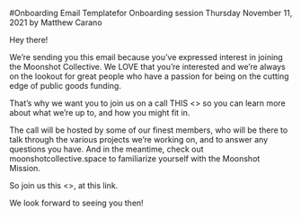 #Onboarding Email Templatefor Onboarding session Thursday November 11, 2021 by Matthew Carano

Hey there!

We’re sending you this email because you’ve expressed interest in joining the Moonshot Collective. We LOVE that you’re interested and we’re always on the lookout for great people who have a passion for being on the cutting edge of public goods funding.

That’s why we want you to join us on a call THIS <> so you can learn more about what we’re up to, and how you might fit in.

The call will be hosted by some of our finest members, who will be there to talk through the various projects we’re working on, and to answer any questions you have. And in the meantime, check out moonshotcollective.space to familiarize yourself with the Moonshot Mission.

So join us this <>, at this link.

We look forward to seeing you then!


